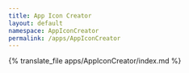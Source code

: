 ```yaml
---
title: App Icon Creator
layout: default
namespace: AppIconCreator
permalink: /apps/AppIconCreator
---
```


{% translate_file apps/AppIconCreator/index.md %}
